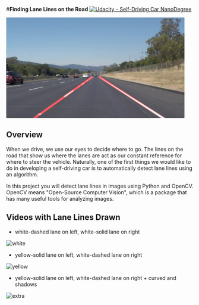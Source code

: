 #**Finding Lane Lines on the Road** 
[![Udacity - Self-Driving Car NanoDegree](https://s3.amazonaws.com/udacity-sdc/github/shield-carnd.svg)](http://www.udacity.com/drive)

<img src="laneLines_thirdPass.jpg" width="480" alt="Combined Image" />

Overview
---

When we drive, we use our eyes to decide where to go.  The lines on the road that show us where the lanes are act as our constant reference for where to steer the vehicle.  Naturally, one of the first things we would like to do in developing a self-driving car is to automatically detect lane lines using an algorithm.

In this project you will detect lane lines in images using Python and OpenCV.  OpenCV means "Open-Source Computer Vision", which is a package that has many useful tools for analyzing images.  

Videos with Lane Lines Drawn
---
- white-dashed lane on left, white-solid lane on right

![white](https://cloud.githubusercontent.com/assets/10526591/23360748/8d0d9a28-fd30-11e6-8e70-6874717f4ff1.gif)


- yellow-solid lane on left, white-dashed lane on right

![yellow](https://cloud.githubusercontent.com/assets/10526591/23360747/8d0817a6-fd30-11e6-9d45-7d54faebf64f.gif)


- yellow-solid lane on left, white-dashed lane on right + curved and shadows

![extra](https://cloud.githubusercontent.com/assets/10526591/23360749/8d0e2a6a-fd30-11e6-9831-16caf442317a.gif)



